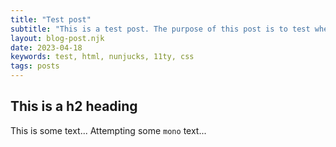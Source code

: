 ```yaml
---
title: "Test post"
subtitle: "This is a test post. The purpose of this post is to test whether I wrote <code>/src/blog/index.html</code> correctly (and whether I understand how to use Nunjucks)." 
layout: blog-post.njk
date: 2023-04-18
keywords: test, html, nunjucks, 11ty, css
tags: posts
---
```


## This is a h2 heading
This is some text... Attempting some `mono` text...
